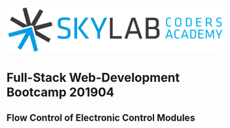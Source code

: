 ![](stuff/misc/skylab-logo.png)

# Full-Stack Web-Development Bootcamp 201904

## Flow Control of Electronic Control Modules
